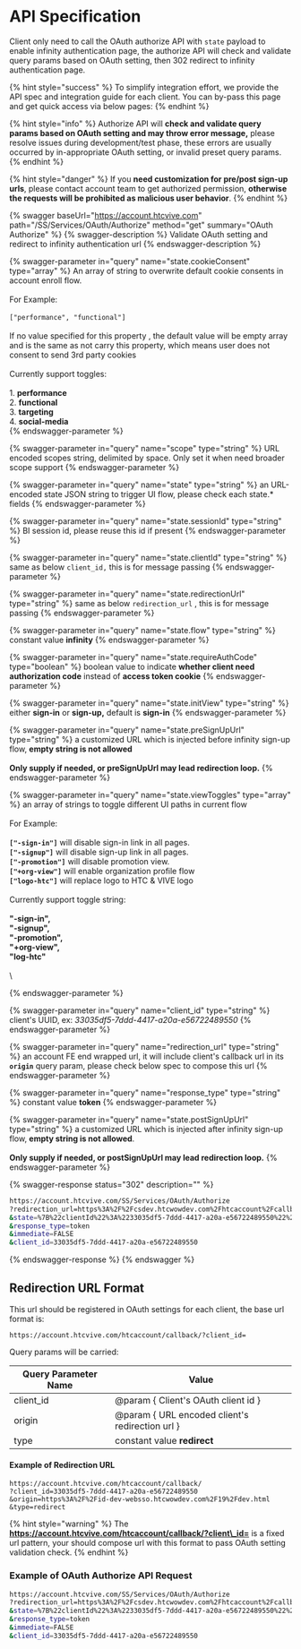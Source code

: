# API Specification

Client only need to call the OAuth authorize API with `state` payload to enable infinity authentication page, the authorize API will check and validate query params based on OAuth setting, then 302 redirect to infinity authentication page.&#x20;

{% hint style="success" %}
To simplify integration effort, we provide the API spec and integration guide for each client. You can by-pass this page and get quick access via below pages:
{% endhint %}

{% hint style="info" %}
Authorize API  will **check and validate query params based on OAuth setting and may throw error message,**  please resolve issues during development/test phase, these errors are usually occurred by in-appropriate OAuth setting, or invalid preset query params.
{% endhint %}

{% hint style="danger" %}
If you **need customization for pre/post sign-up urls**, please contact account team to get authorized permission, **otherwise the requests will be prohibited as malicious user behavior**.
{% endhint %}

{% swagger baseUrl="https://account.htcvive.com" path="/SS/Services/OAuth/Authorize" method="get" summary="OAuth Authorize" %}
{% swagger-description %}
Validate OAuth setting and redirect to infinity authentication url
{% endswagger-description %}

{% swagger-parameter in="query" name="state.cookieConsent" type="array" %}
An array of string to overwrite default cookie consents in account enroll flow.\
\
For Example:\
\
`["performance", "functional"]`\
\
If no value specified for this property , the default value will be empty array and is the same as not carry this property, which means user does not consent to send 3rd party cookies\
\
Currently support toggles:\
\
1\. **performance**\
2\. **functional**\
3\. **targeting**\
4\. **social-media**\
&#x20;
{% endswagger-parameter %}

{% swagger-parameter in="query" name="scope" type="string" %}
URL encoded scopes string, delimited by space. Only set it when need broader scope support
{% endswagger-parameter %}

{% swagger-parameter in="query" name="state" type="string" %}
an URL-encoded state JSON string to trigger UI flow, please check each state.\* fields
{% endswagger-parameter %}

{% swagger-parameter in="query" name="state.sessionId" type="string" %}
BI session id, please reuse this id if present
{% endswagger-parameter %}

{% swagger-parameter in="query" name="state.clientId" type="string" %}
same as below `client_id,` this is for message passing
{% endswagger-parameter %}

{% swagger-parameter in="query" name="state.redirectionUrl" type="string" %}
same as below `redirection_url` , this is for message passing
{% endswagger-parameter %}

{% swagger-parameter in="query" name="state.flow" type="string" %}
constant value **infinity**
{% endswagger-parameter %}

{% swagger-parameter in="query" name="state.requireAuthCode" type="boolean" %}
boolean value to indicate **whether client need authorization code** instead of **access token cookie**
{% endswagger-parameter %}

{% swagger-parameter in="query" name="state.initView" type="string" %}
either **sign-in** or **sign-up,** default is **sign-in**
{% endswagger-parameter %}

{% swagger-parameter in="query" name="state.preSignUpUrl" type="string" %}
a customized URL which is injected before infinity sign-up flow, **empty string is not allowed**\
\
**Only supply if needed, or preSignUpUrl may lead redirection loop.**
{% endswagger-parameter %}

{% swagger-parameter in="query" name="state.viewToggles" type="array" %}
an array of strings to toggle different UI paths in current flow\
\
For Example:\
\
**`["-sign-in"]`** will disable sign-in link in all pages.\
**`["-signup"]`** will disable sign-up link in all pages.\
**`["-promotion"]`** will disable promotion view.\
**`["+org-view"]`** will enable organization profile flow\
**`["logo-htc"]`** will replace logo to HTC & VIVE logo\
\
Currently support toggle string:\
\
**"-sign-in",**\
**"-signup",**\
**"-promotion",**\
**"+org-view",**\
**"log-htc"**\
\
\

{% endswagger-parameter %}

{% swagger-parameter in="query" name="client_id" type="string" %}
client's UUID, ex: _33035df5-7ddd-4417-a20a-e56722489550_
{% endswagger-parameter %}

{% swagger-parameter in="query" name="redirection_url" type="string" %}
an account FE end wrapped url, it will include client's callback url in its **`origin`**  query param, please check below spec to compose this url
{% endswagger-parameter %}

{% swagger-parameter in="query" name="response_type" type="string" %}
constant value **token**
{% endswagger-parameter %}

{% swagger-parameter in="query" name="state.postSignUpUrl" type="string" %}
a customized URL which is injected after infinity sign-up flow, **empty string is not allowed**.\
\
**Only supply if needed, or postSignUpUrl may lead redirection loop.**
{% endswagger-parameter %}

{% swagger-response status="302" description="" %}
```bash
https://account.htcvive.com/SS/Services/OAuth/Authorize
?redirection_url=https%3A%2F%2Fcsdev.htcwowdev.com%2Fhtcaccount%2Fcallback%2F%3Fclient_id%3D33035df5-7ddd-4417-a20a-e56722489550%26origin%3Dhttps%253A%252F%252Fid-dev-websso.htcwowdev.com%252F19%252Fdev.html%26type%3Dredirect
&state=%7B%22clientId%22%3A%2233035df5-7ddd-4417-a20a-e56722489550%22%2C%22redirectionUrl%22%3A%22https%3A%2F%2Fid-dev-websso.htcwowdev.com%2F19%2Fdev.html%22%2C%22flow%22%3A%22infinity%22%2C%22initView%22%3A%22sign-in%22%2C%22viewToggles%22%3A%5B%5D%2C%22preSignUpUrl%22%3A%22%22%7D
&response_type=token
&immediate=FALSE
&client_id=33035df5-7ddd-4417-a20a-e56722489550
```
{% endswagger-response %}
{% endswagger %}

## Redirection URL Format

This url should be registered in OAuth settings for each client, the base url format is:

```
https://account.htcvive.com/htcaccount/callback/?client_id=
```

Query params will be carried:

| Query Parameter Name | Value                                           |
| -------------------- | ----------------------------------------------- |
| client\_id           | @param { Client's OAuth client id }             |
| origin               | @param { URL encoded client's redirection url } |
| type                 | constant value **redirect**                     |

#### Example of Redirection URL

```
https://account.htcvive.com/htcaccount/callback/
?client_id=33035df5-7ddd-4417-a20a-e56722489550
&origin=https%3A%2F%2Fid-dev-websso.htcwowdev.com%2F19%2Fdev.html
&type=redirect
```

{% hint style="warning" %}
The **https://account.htcvive.com/htcaccount/callback/?client\_id=** is a fixed url pattern, your should compose url with this format to pass OAuth setting validation check.
{% endhint %}

### Example of OAuth Authorize API Request

```bash
https://account.htcvive.com/SS/Services/OAuth/Authorize
?redirection_url=https%3A%2F%2Fcsdev.htcwowdev.com%2Fhtcaccount%2Fcallback%2F%3Fclient_id%3D33035df5-7ddd-4417-a20a-e56722489550%26origin%3Dhttps%253A%252F%252Fid-dev-websso.htcwowdev.com%252F19%252Fdev.html%26type%3Dredirect
&state=%7B%22clientId%22%3A%2233035df5-7ddd-4417-a20a-e56722489550%22%2C%22redirectionUrl%22%3A%22https%3A%2F%2Fid-dev-websso.htcwowdev.com%2F19%2Fdev.html%22%2C%22flow%22%3A%22infinity%22%2C%22initView%22%3A%22sign-in%22%2C%22viewToggles%22%3A%5B%5D%2C%22preSignUpUrl%22%3A%22%22%2C%22postSignUpUrl%22%3A%22%22%2C%22cookieConsent%22%3A%5B%22performance%22%2C%22functional%22%5D%7D
&response_type=token
&immediate=FALSE
&client_id=33035df5-7ddd-4417-a20a-e56722489550
```
